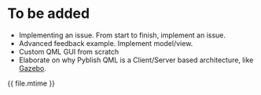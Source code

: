 # To be added

- Implementing an issue. From start to finish, implement an issue.
- Advanced feedback example. Implement model/view.
- Custom QML GUI from scratch
- Elaborate on why Pyblish QML is a Client/Server based architecture, like [Gazebo](http://gazebosim.org/).

<div class="modified-date">{{ file.mtime }}</div>